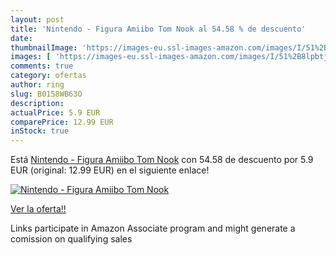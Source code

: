 ```yaml
---
layout: post
title: 'Nintendo - Figura Amiibo Tom Nook al 54.58 % de descuento'
date: 
thumbnailImage: 'https://images-eu.ssl-images-amazon.com/images/I/51%2B8lpbtjLL._SL200_.jpg'
images: [ 'https://images-eu.ssl-images-amazon.com/images/I/51%2B8lpbtjLL._SL200_.jpg' ]
comments: true
category: ofertas
author: ring
slug: B0158WB63O
description:
actualPrice: 5.9 EUR
comparePrice: 12.99 EUR
inStock: true
---
```


Está [Nintendo - Figura Amiibo Tom Nook](https://www.amazon.es/dp/B0158WB63O/?tag=tolees-21) con 54.58 de descuento por 5.9 EUR (original: 12.99 EUR) en el siguiente enlace!

[![Nintendo - Figura Amiibo Tom Nook](https://images-eu.ssl-images-amazon.com/images/I/51%2B8lpbtjLL._SL200_.jpg)](https://www.amazon.es/dp/B0158WB63O/?tag=tolees-21)

[Ver la oferta!!](https://www.amazon.es/dp/B0158WB63O/?tag=tolees-21)

Links participate in Amazon Associate program and might generate a comission on qualifying sales


